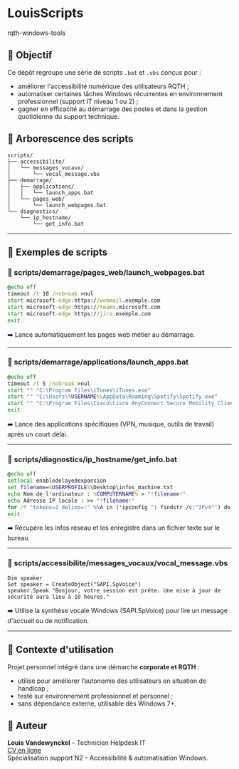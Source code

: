 # LouisScripts

rqth-windows-tools

## 🎯 Objectif

Ce dépôt regroupe une série de scripts `.bat` et `.vbs` conçus pour :

- améliorer l'accessibilité numérique des utilisateurs RQTH ;
- automatiser certaines tâches Windows récurrentes en environnement professionnel (support IT niveau 1 ou 2) ;
- gagner en efficacité au démarrage des postes et dans la gestion quotidienne du support technique.

## 📁 Arborescence des scripts

```
scripts/
├── accessibilite/
│   └── messages_vocaux/
│       └── vocal_message.vbs
├── demarrage/
│   ├── applications/
│   │   └── launch_apps.bat
│   └── pages_web/
│       └── launch_webpages.bat
└── diagnostics/
    └── ip_hostname/
        └── get_info.bat
```

---

## 📌 Exemples de scripts

### 📁 scripts/demarrage/pages_web/launch_webpages.bat

```bat
@echo off
timeout /t 10 /nobreak >nul
start microsoft-edge:https://webmail.exemple.com
start microsoft-edge:https://teams.microsoft.com
start microsoft-edge:https://jira.exemple.com
exit
```

➡️ Lance automatiquement les pages web métier au démarrage.

---

### 📁 scripts/demarrage/applications/launch_apps.bat

```bat
@echo off
timeout /t 5 /nobreak >nul
start "" "C:\Program Files\iTunes\iTunes.exe"
start "" "C:\Users\%USERNAME%\AppData\Roaming\Spotify\Spotify.exe"
start "" "C:\Program Files\Cisco\Cisco AnyConnect Secure Mobility Client\vpnui.exe"
exit
```

➡️ Lance des applications spécifiques (VPN, musique, outils de travail) après un court délai.

---

### 📁 scripts/diagnostics/ip_hostname/get_info.bat

```bat
@echo off
setlocal enabledelayedexpansion
set filename=%USERPROFILE%\Desktop\infos_machine.txt
echo Nom de l'ordinateur : %COMPUTERNAME% > "!filename!"
echo Adresse IP locale : >> "!filename!"
for /f "tokens=2 delims=:" %%A in ('ipconfig ^| findstr /c:"IPv4"') do echo %%A>>"!filename!"
exit
```

➡️ Récupère les infos réseau et les enregistre dans un fichier texte sur le bureau.

---

### 📁 scripts/accessibilite/messages_vocaux/vocal_message.vbs

```vbscript
Dim speaker
Set speaker = CreateObject("SAPI.SpVoice")
speaker.Speak "Bonjour, votre session est prête. Une mise à jour de sécurité aura lieu à 10 heures."
```

➡️ Utilise la synthèse vocale Windows (SAPI.SpVoice) pour lire un message d'accueil ou de notification.

---

## 🤝 Contexte d'utilisation

Projet personnel intégré dans une démarche **corporate et RQTH** :

- utilisé pour améliorer l’autonomie des utilisateurs en situation de handicap ;
- testé sur environnement professionnel et personnel ;
- sans dépendance externe, utilisable dès Windows 7+.

## 🔗 Auteur

**Louis Vandewynckel** – Technicien Helpdesk IT  
[CV en ligne](https://github.com/Louisckel/rqth-windows-tools)  
Spécialisation support N2 – Accessibilité & automatisation Windows.